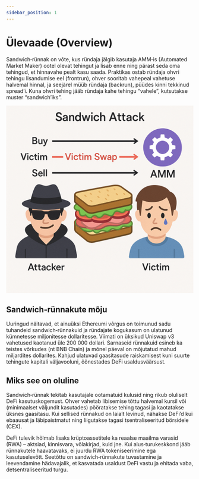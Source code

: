 ```yaml
---
sidebar_position: 1
---
```


# Ülevaade (Overview)

Sandwich‑rünnak on võte, kus ründaja jälgib kasutaja AMM‑is (Automated Market Maker) ootel olevat tehingut ja lisab enne ning pärast seda oma tehingud, et hinnavahe pealt kasu saada. Praktikas ostab ründaja ohvri tehingu lisandumise eel (frontrun), ohver sooritab vahepeal vahetuse halvemal hinnal, ja seejärel müüb ründaja (backrun), püüdes kinni tekkinud spread’i. Kuna ohvri tehing jääb ründaja kahe tehingu “vahele”, kutsutakse muster “sandwich’iks”.

![sandwich attack](./img/sandwich-attack.png)


## Sandwich‑rünnakute mõju
Uuringud näitavad, et ainuüksi Ethereumi võrgus on toimunud sadu tuhandeid sandwich‑rünnakuid ja ründajate kogukasum on ulatunud kümnetesse miljonitesse dollaritesse. Viimati on üksikud Uniswap v3 vahetused kaotanud üle 200 000 dollari. Sarnaseid rünnakuid esineb ka teistes võrkudes (nt BNB Chain) ja mõnel päeval on mõjutatud mahud miljardites dollarites. Kahjud ulatuvad gaasitasude raiskamisest kuni suurte tehingute kapitali väljavooluni, õõnestades DeFi usaldusväärsust.

## Miks see on oluline
Sandwich‑rünnak tekitab kasutajale ootamatuid kulusid ning rikub oluliselt DeFi kasutuskogemust. Ohver vahetab libisemise tõttu halvemal kursil või (minimaalset väljundit kasutades) pööratakse tehing tagasi ja kaotatakse üksnes gaasitasu. Kui sellised rünnakud on laialt levinud, nähakse DeFi’d kui ebaausat ja läbipaistmatut ning liigutakse tagasi tsentraliseeritud börsidele (CEX).

DeFi tulevik hõlmab lisaks krüptoassetitele ka reaalse maailma varasid (RWA) – aktsiad, kinnisvara, võlakirjad, kuld jne. Kui alus‑turukeskkond jääb rünnakutele haavatavaks, ei juurdu RWA tokeniseerimine ega kasutuselevõtt. Seetõttu on sandwich‑rünnakute tuvastamine ja leevendamine hädavajalik, et kasvatada usaldust DeFi vastu ja ehitada vaba, detsentraliseeritud turgu.
